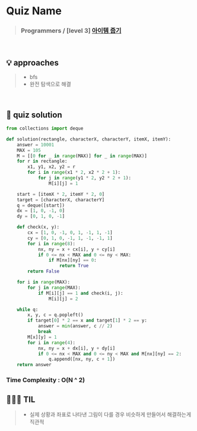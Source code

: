 # Quiz Name
> ### Programmers / [level 3] <a href = "https://school.programmers.co.kr/learn/courses/30/lessons/87694"> 아이템 줍기 </a>

<br>

## 💡 approaches
>  - bfs
>  - 완전 탐색으로 해결

<br>

## 🔑 quiz solution

```py
from collections import deque

def solution(rectangle, characterX, characterY, itemX, itemY):
    answer = 10001
    MAX = 105
    M = [[0 for _ in range(MAX)] for _ in range(MAX)]
    for r in rectangle:
        x1, y1, x2, y2 = r
        for i in range(x1 * 2, x2 * 2 + 1):
            for j in range(y1 * 2, y2 * 2 + 1):
                M[i][j] = 1

    start = [itemX * 2, itemY * 2, 0]
    target = [characterX, characterY]
    q = deque([start])
    dx = [1, 0, -1, 0]
    dy = [0, 1, 0, -1]

    def check(x, y):
        cx = [1, 0, -1, 0, 1, -1, 1, -1]
        cy = [0, 1, 0, -1, 1, -1, -1, 1]
        for i in range(8):
            nx, ny = x + cx[i], y + cy[i]
            if 0 <= nx < MAX and 0 <= ny < MAX:
                if M[nx][ny] == 0:
                    return True
        return False

    for i in range(MAX):
        for j in range(MAX):
            if M[i][j] == 1 and check(i, j):
                M[i][j] = 2

    while q:
        x, y, c = q.popleft()
        if target[0] * 2 == x and target[1] * 2 == y:
            answer = min(answer, c // 2)
            break
        M[x][y] = 1
        for i in range(4):
            nx, ny = x + dx[i], y + dy[i]
            if 0 <= nx < MAX and 0 <= ny < MAX and M[nx][ny] == 2:
                q.append([nx, ny, c + 1])
    return answer
```
### Time Complexity : O(N ^ 2)
## 👩🏻‍🏫 TIL
>  - 실제 상황과 좌표로 나타낸 그림이 다를 경우 비슷하게 만들어서 해결하는게 직관적
